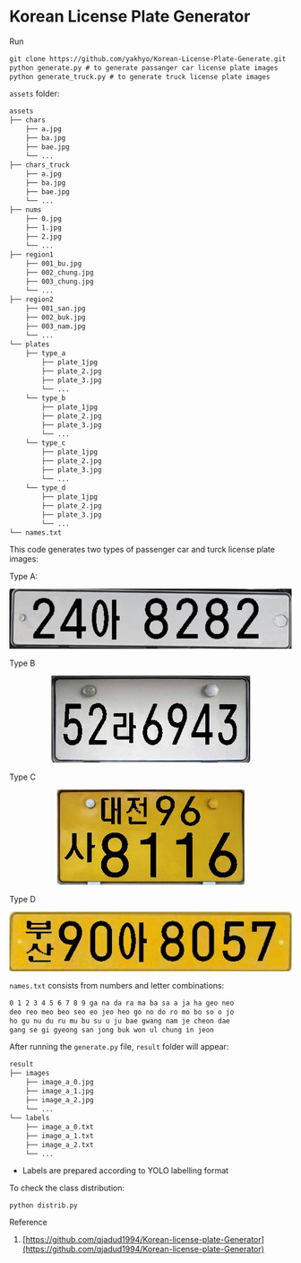 # Korean License Plate Generator

Run
```buildoutcfg
git clone https://github.com/yakhyo/Korean-License-Plate-Generate.git
python generate.py # to generate passanger car license plate images
python generate_truck.py # to generate truck license plate images
```

`assets` folder:

```buildoutcfg
assets
├── chars
    ├── a.jpg
    ├── ba.jpg
    ├── bae.jpg
    └── ...
├── chars_truck
    ├── a.jpg
    ├── ba.jpg
    ├── bae.jpg
    └── ...
├── nums
    ├── 0.jpg
    ├── 1.jpg
    ├── 2.jpg
    └── ...
├── region1
    ├── 001_bu.jpg
    ├── 002_chung.jpg
    ├── 003_chung.jpg
    └── ...
├── region2
    ├── 001_san.jpg
    ├── 002_buk.jpg
    ├── 003_nam.jpg
    └── ...
└── plates
    ├── type_a
        ├── plate_1jpg
        ├── plate_2.jpg
        ├── plate_3.jpg
        └── ... 
    └── type_b
        ├── plate_1jpg
        ├── plate_2.jpg
        ├── plate_3.jpg
        └── ...
    └── type_c
        ├── plate_1jpg
        ├── plate_2.jpg
        ├── plate_3.jpg
        └── ...
    └── type_d
        ├── plate_1jpg
        ├── plate_2.jpg
        ├── plate_3.jpg
        └── ...
└── names.txt
```
This code generates two types of passenger car and turck license plate images:

Type A:
<div align="center">

![License plate type 1](sample/image_a_0.jpg)

</div>

Type B
<div align="center">

![License plate type 2](sample/image_b_0.jpg)

</div>

Type C
<div align="center">

![License plate type 3](sample/image_ax_4.jpg)

</div>

Type D
<div align="center">

![License plate type 4](sample/image_dx_30.jpg)

</div>

`names.txt` consists from numbers and letter combinations:

```angular2html
0 1 2 3 4 5 6 7 8 9 ga na da ra ma ba sa a ja ha geo neo 
deo reo meo beo seo eo jeo heo go no do ro mo bo so o jo 
ho gu nu du ru mu bu su u ju bae gwang nam je cheon dae
gang se gi gyeong san jong buk won ul chung in jeon
```

After running the `generate.py` file, `result` folder will appear:
```buildoutcfg
result
├── images
    ├── image_a_0.jpg
    ├── image_a_1.jpg
    ├── image_a_2.jpg
    └── ...
└── labels
    ├── image_a_0.txt
    ├── image_a_1.txt
    ├── image_a_2.txt
    └── ...
```

* Labels are prepared according to YOLO labelling format

To check the class distribution:

```buildoutcfg
python distrib.py
```

Reference

1. [https://github.com/qjadud1994/Korean-license-plate-Generator](https://github.com/qjadud1994/Korean-license-plate-Generator)